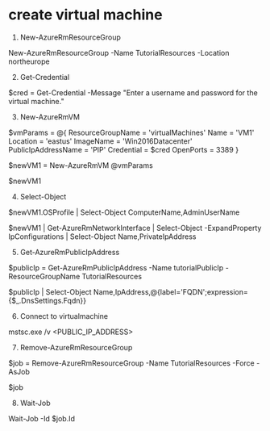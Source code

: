 # create virtual machine

1. New-AzureRmResourceGroup

New-AzureRmResourceGroup -Name TutorialResources -Location northeurope

2. Get-Credential

$cred = Get-Credential -Message "Enter a username and password for the virtual machine."

3. New-AzureRmVM

$vmParams = @{
  ResourceGroupName = 'virtualMachines'
  Name = 'VM1'
  Location = 'eastus'
  ImageName = 'Win2016Datacenter'
  PublicIpAddressName = 'PIP'
  Credential = $cred
  OpenPorts = 3389
}

$newVM1 = New-AzureRmVM @vmParams

$newVM1


4. Select-Object

$newVM1.OSProfile | Select-Object ComputerName,AdminUserName

$newVM1 | Get-AzureRmNetworkInterface |
  Select-Object -ExpandProperty IpConfigurations |
    Select-Object Name,PrivateIpAddress


5. Get-AzureRmPublicIpAddress

$publicIp = Get-AzureRmPublicIpAddress -Name tutorialPublicIp -ResourceGroupName TutorialResources

$publicIp | Select-Object Name,IpAddress,@{label='FQDN';expression={$_.DnsSettings.Fqdn}}

6. Connect to virtualmachine

mstsc.exe /v <PUBLIC_IP_ADDRESS>

7. Remove-AzureRmResourceGroup

$job = Remove-AzureRmResourceGroup -Name TutorialResources -Force -AsJob

$job

8. Wait-Job

Wait-Job -Id $job.Id

